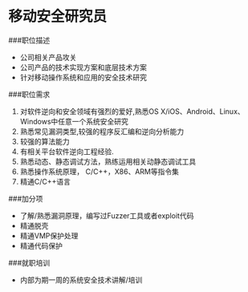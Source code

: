 

# 移动安全研究员

###职位描述
* 公司相关产品攻关
* 公司产品的技术实现方案和底层技术方案
* 针对移动操作系统和应用的安全技术研究

###职位需求
1. 对软件逆向和安全领域有强烈的爱好,熟悉OS X/iOS、Android、Linux、Windows中任意一个系统安全研究
2. 熟悉常见漏洞类型,较强的程序反汇编和逆向分析能力
3. 较强的算法能力
4. 有相关平台软件逆向工程经验.
4. 熟悉动态、静态调试方法，熟练运用相关动静态调试工具
5. 熟悉操作系统原理， C/C++，X86、ARM等指令集
6. 精通C/C++语言

###加分项
* 了解/熟悉漏洞原理，编写过Fuzzer工具或者exploit代码
* 精通脱壳
* 精通VMP保护处理
* 精通代码保护

###就职培训
* 内部为期一周的系统安全技术讲解/培训
